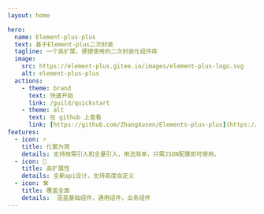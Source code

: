 ```yaml
---
layout: home

hero:
  name: Element-plus-plus
  text: 基于Element-plus二次封装
  tagline: 一个高扩展，便捷使用的二次封装化组件库
  image:
    src: https://element-plus.gitee.io/images/element-plus-logo.svg
    alt: element-plus-plus 
  actions:
    - theme: brand
      text: 快速开始
      link: /guild/quickstart
    - theme: alt
      text: 在 github 上查看
      link: [https://github.com/ZhangXusen/Elements-plus-plus](https://zhangxusen.github.io/Elements-plus-plus/examples/ChooseIcon/)
features:
  - icon: ⚡️
    title: 化繁为简
    details: 支持按需引入和全量引入，用法简单，只需JSON配置即可使用。
  - icon: 🖖
    title: 高扩展性
    details: 全新api设计，支持高度自定义
  - icon: 🛠️
    title: 覆盖全面
    details:  涵盖基础组件，通用组件，业务组件
---
```

